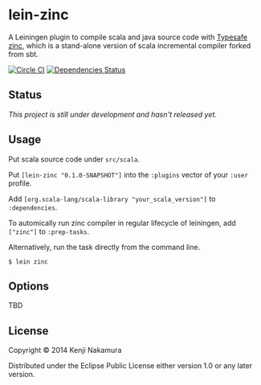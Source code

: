 # lein-zinc

A Leiningen plugin to compile scala and java source code with [Typesafe zinc](https://github.com/typesafehub/zinc), which is a stand-alone version of scala incremental compiler forked from sbt. 

[![Circle CI](https://circleci.com/gh/k2n/lein-zinc.svg?style=svg)](https://circleci.com/gh/k2n/lein-zinc)
[![Dependencies Status](http://jarkeeper.com/k2n/lein-zinc/status.svg)](http://jarkeeper.com/k2n/lein-zinc)

## Status

*This project is still under development and hasn't released yet.*

## Usage

Put scala source code under `src/scala`.

Put `[lein-zinc "0.1.0-SNAPSHOT"]` into the `:plugins` vector of your
`:user` profile.

Add `[org.scala-lang/scala-library "your_scala_version"]` to `:dependencies`.

To automically run zinc compiler in regular lifecycle of leiningen, add `["zinc"]` to `:prep-tasks`. 

Alternatively, run the task directly from the command line.  

    $ lein zinc

## Options

TBD

## License

Copyright © 2014 Kenji Nakamura

Distributed under the Eclipse Public License either version 1.0 or any later version.

